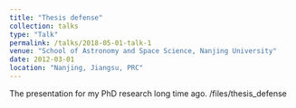 ```yaml
---
title: "Thesis defense"
collection: talks
type: "Talk"
permalink: /talks/2018-05-01-talk-1
venue: "School of Astronomy and Space Science, Nanjing University"
date: 2012-03-01
location: "Nanjing, Jiangsu, PRC"
---
```


The presentation for my PhD research long time ago.
/files/thesis_defense